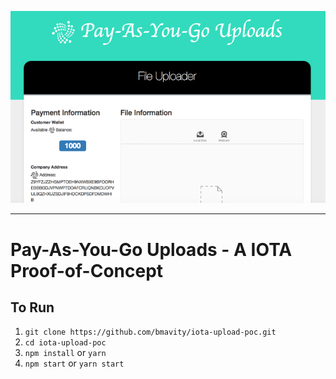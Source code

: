 ![App Screenshot](./tutorial/images/poc-overview.png)

---

# Pay-As-You-Go Uploads - A IOTA Proof-of-Concept

## To Run
1. `git clone https://github.com/bmavity/iota-upload-poc.git`
1. `cd iota-upload-poc`
1. `npm install` or `yarn`
1. `npm start` or `yarn start`
